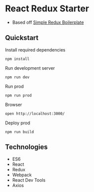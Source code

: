 # React Redux Starter

* Based off [Simple Redux Boilerplate](https://github.com/tsaiDavid/simple-redux-boilerplate)

## Quickstart

Install required dependencies
```
npm install
```

Run development server
```
npm run dev
```

Run prod
```
npm run prod
```

Browser
```
open http://localhost:3000/
```

Deploy prod
```
npm run build
```

## Technologies

* ES6
* React
* Redux
* Webpack
* React Dev Tools
* Axios
